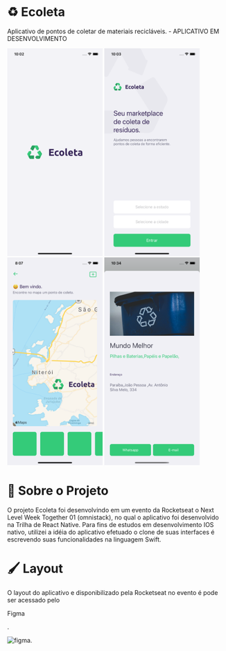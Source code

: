 # ♻️ Ecoleta
 Aplicativo de pontos de coletar de materiais recicláveis. - APLICATIVO EM DESENVOLVIMENTO
 
 
 
 <div aling="center">
  <img height="480em" width="220em" src="https://github.com/let-pedro/Assests/blob/main/Ecoleta/launch.png"/>  
  <img height="480em" width="220em" src="https://github.com/let-pedro/Assests/blob/main/Ecoleta/initial.png"/>
  <img height="480em" width="220em" src="https://github.com/let-pedro/Assests/blob/main/Ecoleta/home.png"/>
 <img height="480em" width="220em" src="https://github.com/let-pedro/Assests/blob/main/Ecoleta/Details.png"/>
</div>
 
 


# 🔖 Sobre o Projeto


O projeto Ecoleta foi desenvolvindo em um evento da Rocketseat o Next Level Week Together 01 (omnistack), no qual o aplicativo foi desenvolvido na Trilha de React Native. Para fins de estudos em desenvolvimento IOS nativo, utilizei a idéia do aplicativo efetuado o clone de suas interfaces é escrevendo suas funcionalidades na linguagem Swift.



# 🖌 Layout

O layout do aplicativo e disponibilizado pela Rocketseat no evento é pode ser acessado pelo <a src="https://www.figma.com/file/9TlOcj6l7D05fZhU12xWT3/Ecoleta-(Booster)?node-id=0%3A1"><p>Figma</p></a>.

![figma](https://www.figma.com/file/9TlOcj6l7D05fZhU12xWT3/Ecoleta-(Booster)?node-id=0%3A1). 
